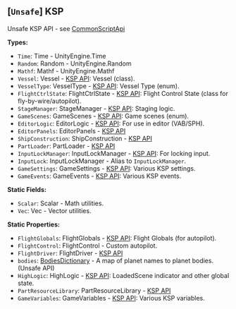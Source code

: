 ## \[`Unsafe`\] KSP

Unsafe KSP API - see [CommonScriptApi](../../CommonScriptApi.md)


**Types:**
- `Time`: Time - UnityEngine.Time
- `Random`: Random - UnityEngine.Random
- `Mathf`: Mathf - UnityEngine.Mathf
- `Vessel`: Vessel - [KSP API](https://kerbalspaceprogram.com/api/class_vessel.html): Vessel (class).
- `VesselType`: VesselType - [KSP API](https://kerbalspaceprogram.com/api/_vessel_8cs.html#afa39c7ec7cc0926b332fcd2d77425edb): Vessel Type (enum).
- `FlightCtrlState`: FlightCtrlState - [KSP API](https://kerbalspaceprogram.com/api/class_flight_ctrl_state.html): Flight Control State (class for fly-by-wire/autopilot).
- `StageManager`: StageManager - [KSP API](https://kerbalspaceprogram.com/api/class_k_s_p_1_1_u_i_1_1_screens_1_1_stage_manager.html): Staging logic.
- `GameScenes`: GameScenes - [KSP API](https://kerbalspaceprogram.com/api/_high_logic_8cs.html#a0687e907db3af3681f90377d69f32090): Game scenes (enum).
- `EditorLogic`: EditorLogic - [KSP API](https://kerbalspaceprogram.com/api/class_editor_logic.html): For use in editor (VAB/SPH).
- `EditorPanels`: EditorPanels - [KSP API](https://kerbalspaceprogram.com/api/class_k_s_p_1_1_u_i_1_1_screens_1_1_editor_panels.html)
- `ShipConstruction`: ShipConstruction - [KSP API](https://kerbalspaceprogram.com/api/class_ship_construction.html)
- `PartLoader`: PartLoader - [KSP API](https://kerbalspaceprogram.com/api/class_part_loader.html)
- `InputLockManager`: InputLockManager - [KSP API](https://kerbalspaceprogram.com/api/class_input_lock_manager.html): For locking input.
- `InputLock`: InputLockManager - Alias to `InputLockManager`.
- `GameSettings`: GameSettings - [KSP API](https://kerbalspaceprogram.com/api/class_game_settings.html): Various KSP settings.
- `GameEvents`: GameEvents - [KSP API](https://kerbalspaceprogram.com/api/class_game_events.html): Various KSP events.

**Static Fields:**
- `Scalar`: Scalar - Math utilities.
- `Vec`: Vec - Vector utilities.

**Static Properties:**
- `FlightGlobals`: FlightGlobals - [KSP API](https://kerbalspaceprogram.com/api/class_flight_globals.html): Flight Globals (for autopilot).
- `FlightControl`: FlightControl - Custom autopilot.
- `FlightDriver`: FlightDriver - [KSP API](https://kerbalspaceprogram.com/api/class_flight_driver.html)
- `bodies`: [BodiesDictionary](../UnsafeAPI/BodiesDictionary.md) - A map of planet names to planet bodies. (Unsafe API)
- `HighLogic`: HighLogic - [KSP API](https://kerbalspaceprogram.com/api/class_high_logic.html): LoadedScene indicator and other global state.
- `PartResourceLibrary`: PartResourceLibrary - [KSP API](https://kerbalspaceprogram.com/api/class_part_resource_library.html)
- `GameVariables`: GameVariables - [KSP API](https://kerbalspaceprogram.com/api/class_game_variables.html): Various KSP variables.
